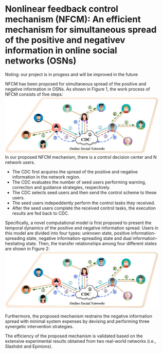 # Nonlinear feedback control mechanism (NFCM): An efficient mechanism for simultaneous spread of the positive and negativev information in online social networks (OSNs)
Noting: our project is in progess and will be improved in the future

NFCM has been proposed for simultaneous spread of the positive and negative information in OSNs. As shown in Figure 1, the work process of NFCM consists of five steps:
![NFCM mechanism](https://github.com/eeepqinghuan1024/NFCM-mechanism/blob/master/NFCM.jpg)
In our proposed NFCM mechanism, there is a control decision center and N network users.
* The CDC first acquires the spread of the positive and negative information in the network region.
* The CDC evaluates the number of seed users performing warning, correction and guidance strategies, respectively.
* The CDC selects seed users and then send the control scheme to these users.
* The seed users indepeddently perform the control tasks they received.
* After the seed users complete the received control tasks, the execution results are fed back to CDC.

Specifically, a novel computational model is first proposed to present the temporal dynamics of the positive and negative information spread. Users in this model are divided into four types: unknown state, positive information-spreading state, negative information-spreading state and dual information-hesitating state. Then, the transfer relationships among
four different states are shown in Figure 2:
![The transfer relationships among four user states](https://github.com/eeepqinghuan1024/NFCM-mechanism/blob/master/NFCM.jpg)

Furthermore, the proposed mechanism restrains the negative information spread with minimal system expenses by devising and performing three synergetic intervention strategies.

The efficiency of the proposed mechanism is validated based on the extensive experimental results obtained from two real-world networks (i.e., Slashdot and Epinions).
